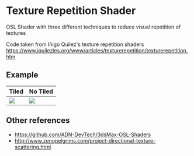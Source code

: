 # Texture Repetition Shader
OSL Shader with three different techniques to reduce visual repetition of textures

Code taken from Iñigo Quilez's texture repetition shaders https://www.iquilezles.org/www/articles/texturerepetition/texturerepetition.htm

## Example

|                          Tiled                                                 |                   No Tiled                                         |
| ------------------------------------------------------------------------------ | ------------------------------------------------------------------- |
| ![](https://user-images.githubusercontent.com/4348536/116004332-20a1b980-a5b7-11eb-9463-2cf2bb8339f4.png) | ![](https://user-images.githubusercontent.com/4348536/116004356-3b742e00-a5b7-11eb-9df5-d896931478fd.png) |

## Other references
* https://github.com/ADN-DevTech/3dsMax-OSL-Shaders
* http://www.zenopelgrims.com/project-directional-texture-scattering.html
